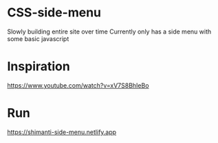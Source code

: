 # CSS-side-menu
Slowly building entire site over time
Currently only has a side menu with some basic javascript

# Inspiration
https://www.youtube.com/watch?v=xV7S8BhIeBo

# Run
https://shimanti-side-menu.netlify.app
